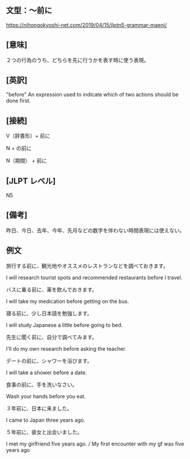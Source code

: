 ## 文型：〜前に
<https://nihongokyoshi-net.com/2019/04/15/jlptn5-grammar-maeni/>

## [意味]
２つの行為のうち、どちらを先に行うかを表す時に使う表現。

## [英訳]
"before"
An expression used to indicate which of two actions should be done first.

## [接続]
V（辞書形）+ 前に

N + の前に

N（期間） + 前に

## [JLPT レベル]
N5

## [備考]
昨日、今日、去年、今年、先月などの数字を伴わない時間表現には使えない。

## 例文

旅行する前に、観光地やオススメのレストランなどを調べておきます。

I will research tourist spots and recommended restaurants before I travel.

バスに乗る前に、薬を飲んでおきます。

I will take my medication before getting on the bus.

寝る前に、少し日本語を勉強します。

I will study Japanese a little before going to bed.

先生に聞く前に、自分で調べてみます。

I'll do my own research before asking the teacher.

デートの前に、シャワーを浴びます。

I will take a shower before a date.

食事の前に、手を洗いなさい。

Wash your hands before you eat.

３年前に、日本に来ました。

I came to Japan three years ago.

５年前に、彼女と出会いました。

I met my girlfriend five years ago. / My first encounter with my gf was five years ago
